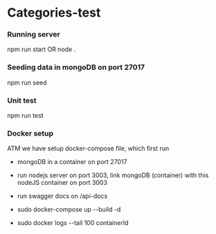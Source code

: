# Categories-test

### Running server
npm run start OR node .

### Seeding data in mongoDB on port 27017
npm run seed

### Unit test
npm run test

### Docker setup
ATM we have setup docker-compose file, which first run
 - mongoDB in a container on port 27017
 - run nodejs server on port 3003, link mongoDB (container) with this nodeJS container on port 3003
 - run swagger docs on /api-docs

 - sudo docker-compose up --build -d
 - sudo docker logs --tail 100 containerId